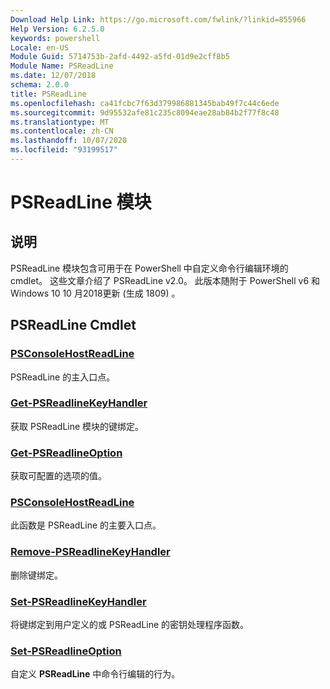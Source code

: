 ```yaml
---
Download Help Link: https://go.microsoft.com/fwlink/?linkid=855966
Help Version: 6.2.5.0
keywords: powershell
Locale: en-US
Module Guid: 5714753b-2afd-4492-a5fd-01d9e2cff8b5
Module Name: PSReadLine
ms.date: 12/07/2018
schema: 2.0.0
title: PSReadLine
ms.openlocfilehash: ca41fcbc7f63d379986881345bab49f7c44c6ede
ms.sourcegitcommit: 9d95532afe81c235c8094eae28ab84b2f77f8c48
ms.translationtype: MT
ms.contentlocale: zh-CN
ms.lasthandoff: 10/07/2020
ms.locfileid: "93199517"
---
```

# PSReadLine 模块

## 说明

PSReadLine 模块包含可用于在 PowerShell 中自定义命令行编辑环境的 cmdlet。 这些文章介绍了 PSReadLine v2.0。 此版本随附于 PowerShell v6 和 Windows 10 10 月2018更新 (生成 1809) 。

## PSReadLine Cmdlet

### [PSConsoleHostReadLine](PSConsoleHostReadLine.md)
PSReadLine 的主入口点。

### [Get-PSReadlineKeyHandler](Get-PSReadlineKeyHandler.md)
获取 PSReadLine 模块的键绑定。

### [Get-PSReadlineOption](Get-PSReadlineOption.md)
获取可配置的选项的值。

### [PSConsoleHostReadLine](PSConsoleHostReadLine.md)
此函数是 PSReadLine 的主要入口点。

### [Remove-PSReadlineKeyHandler](Remove-PSReadlineKeyHandler.md)
删除键绑定。

### [Set-PSReadlineKeyHandler](Set-PSReadlineKeyHandler.md)
将键绑定到用户定义的或 PSReadLine 的密钥处理程序函数。

### [Set-PSReadlineOption](Set-PSReadlineOption.md)
自定义 **PSReadLine** 中命令行编辑的行为。

